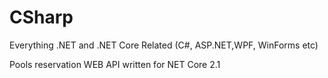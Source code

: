 # CSharp
Everything .NET and .NET Core Related (C#, ASP.NET,WPF, WinForms etc) 

Pools reservation WEB API written for NET Core 2.1
